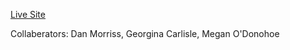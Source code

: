 [Live Site](https://danmorriss.github.io/collaborative-project1/)

Collaberators: 
Dan Morriss, 
Georgina Carlisle, 
Megan O'Donohoe